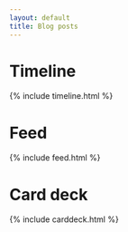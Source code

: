 ```yaml
---
layout: default
title: Blog posts
---
```


#  Timeline
{% include timeline.html %}

#  Feed
{% include feed.html %}

# Card deck
{% include carddeck.html %}

